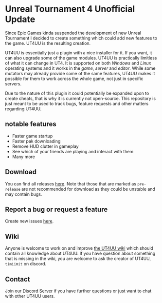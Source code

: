 # Unreal Tournament 4 Unofficial Update
Since Epic Games kinda suspended the development of new Unreal Tournament I decided to create something which could add new features to the game. UT4UU is the resulting creation.

UT4UU is essentially just a plugin with a nice installer for it. If you want, it can also upgrade some of the game modules. UT4UU is practically limitless of what it can change in UT4. It is supported on both *Windows* and *Linux* operating systems and it works in the *game*, *server* and *editor*. While some mutators may already provide some of the same features, UT4UU makes it possible for them to work across the whole game, not just in specific servers.

Due to the nature of this plugin it could potentially be expanded upon to create cheats, that is why it is currently not open-source. This repository is just meant to be used to track bugs, feature requests and other matters regarding UT4UU.

## notable features
 - Faster game startup
 - Faster pak downloading
 - Remove HUD clutter in gameplay
 - See which of your friends are playing and interact with them
 - Many more
 
## Download
You can find all releases [here](https://github.com/timiimit/UT4UU-Public/releases). Note that those that are marked as `pre-release` are not recommended for download as they could be unstable and may contain bugs.

## Report a bug or request a feature
Create new issues [here](https://github.com/timiimit/UT4UU-Public/issues).

## Wiki
Anyone is welcome to work on and improve [the UT4UU wiki](https://github.com/timiimit/UT4UU-Public/wiki) which should contain all knowledge about UT4UU. If you have question about something that is missing in the wiki, you are welcome to ask the creator of UT4UU, `timiimit` on discord.

## Contact
Join our [Discord Server](https://discord.gg/2DaCWkK) if you have further questions or just want to chat with other UT4UU users.
